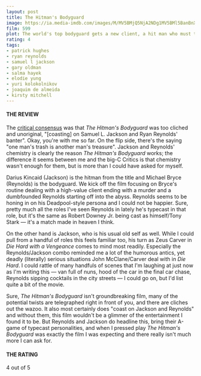 ```yaml
---
layout: post
title: The Hitman's Bodyguard
image: https://ia.media-imdb.com/images/M/MV5BMjQ5NjA2NDg1MV5BMl5BanBnXkFtZTgwMDAzNDc4MjI@._V1_UX182_CR0,0,182,268_AL_.jpg
film: 599
plot: The world's top bodyguard gets a new client, a hit man who must testify at the International Criminal Court. They must put their differences aside and work together to make it to the trial on time.
rating: 4
tags:
- patrick hughes
- ryan reynolds
- samuel l jackson
- gary oldman
- salma hayek
- elodie yung
- yuri kolokolnikov
- joaquim de almeida
- kirsty mitchell
---
```


#### THE REVIEW
The [critical consensus][1] was that *The Hitman's Bodyguard* was too cliched and unoriginal, "[coasting] on Samuel L. Jackson and Ryan Reynolds' banter". Okay, you're with me so far. On the flip side, there's the saying "one man's trash is another man's treasure". Jackson and Reynolds' chemistry is clearly the reason *The Hitman's Bodyguard* works; the difference it seems between me and the big-C Critics is that chemistry wasn't enough for them, but is more than I could have asked for myself.

Darius Kincaid (Jackson) is the hitman from the title and Michael Bryce (Reynolds) is the bodyguard. We kick off the film focusing on Bryce's routine dealing with a high-value client ending with a murder and a dumbfounded Reynolds starting off into the abyss. Reynolds seems to be honing in on his Deadpool-style persona and I could not be happier. Sure, pretty much all the roles I've seen Reynolds in lately he's typecast in that role, but it's the same as Robert Downey Jr. being cast as himself/Tony Stark &mdash; it's a match made in heaven I think.

On the other hand is Jackson, who is his usual old self as well. While I could pull from a handful of roles this feels familiar too, his turn as Zeus Carver in *Die Hard with a Vengeance* comes to mind most readily. Especially the Reynolds/Jackson combo reminded me a lot of the humorous antics, yet deadly (literally) serious situations John McClane/Carver deal with in *Die Hard*. I could rattle of many handfuls of scenes that I'm laughing at just now as I'm writing this &mdash; van full of nuns, hood of the car in the final car chase, Reynolds sipping cocktails in the city streets &mdash; I could go on, but I'd list quite a bit of the movie.

Sure, *The Hitman's Bodyguard* isn't groundbreaking film, many of the potential twists are telegraphed right in front of you, and there are cliches out the wazoo. It also most certainly does "coast on Jackson and Reynolds" and without them, this film wouldn't be a glimmer of the entertainment I found it to be. But Reynolds and Jackson do headline this, bring their A-game of typecast personalities, and when I pressed play *The Hitman's Bodyguard* was exactly the film I was expecting and there really isn't much more I can ask for.

#### THE RATING
4 out of 5

[1]: https://en.wikipedia.org/wiki/The_Hitman%27s_Bodyguard#Critical_response